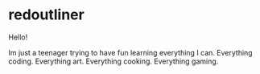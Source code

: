 # redoutliner
Hello!

Im just a teenager trying to have fun learning everything I can. 
Everything coding.
Everything art.
Everything cooking.
Everything gaming.
